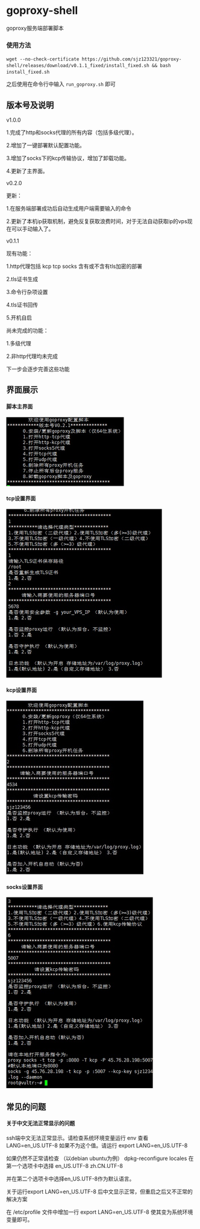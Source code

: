 # goproxy-shell

goproxy服务端部署脚本
### 使用方法
`wget --no-check-certificate https://github.com/sjz123321/goproxy-shell/releases/download/v0.1.1_fixed/install_fixed.sh && bash install_fixed.sh`

之后使用在命令行中输入 `run_goproxy.sh` 即可

## 版本号及说明

v1.0.0

1.完成了http和socks代理的所有内容（包括多级代理）。

2.增加了一键部署默认配置功能。

3.增加了socks下的kcp传输协议，增加了卸载功能。

4.更新了主界面。

v0.2.0

更新： 

1.在服务端部署成功后自动生成用户端需要输入的命令 

2.更新了本机ip获取机制，避免反复获取浪费时间，对于无法自动获取ip的vps现在可以手动输入了。


v0.1.1

现有功能：

1.http代理包括 kcp tcp socks 含有或不含有tls加密的部署

2.tls证书生成

3.命令行杂项设置

4.tls证书回传

5.开机自启

尚未完成的功能：

1.多级代理

2.非http代理均未完成



下一步会逐步完善这些功能

## 界面展示

#### 脚本主界面
![1.1](/pic/main.jpg) 
#### tcp设置界面
![1.2](/pic/tcp.jpg) 
#### kcp设置界面
![1.3](/pic/kcp.jpg) 
#### socks设置界面
![1.4](/pic/socks.jpg) 

## 常见的问题
#### 关于中文无法正常显示的问题

ssh端中文无法正常显示。请检查系统环境变量运行 env 查看 LANG=en_US.UTF-8 如果不为这个值。请运行 export LANG=en_US.UTF-8

如果仍然不正常请检查 （以debian ubuntu为例） dpkg-reconfigure locales 在第一个选项卡中选择 en_US.UTF-8 zh.CN.UTF-8

并在第二个选项卡中选择en_US.UTF-8作为默认语言。

关于运行export LANG=en_US.UTF-8 后中文显示正常，但重启之后又不正常的解决方案

在 /etc/profile 文件中增加一行 export LANG=en_US.UTF-8 使其变为系统环境变量即可。
